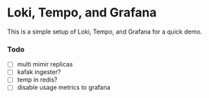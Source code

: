 # Loki, Tempo, and Grafana
This is a simple setup of Loki, Tempo, and Grafana for a quick demo.

### Todo

- [ ] multi mimir replicas
- [ ] kafak ingester?
- [ ] temp in redis?
- [ ] disable usage metrics to grafana